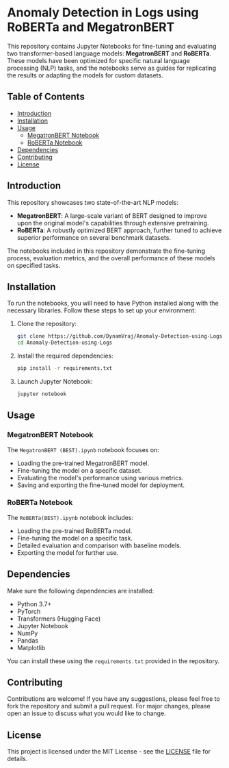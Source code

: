 
# Anomaly Detection in Logs using RoBERTa and MegatronBERT

This repository contains Jupyter Notebooks for fine-tuning and evaluating two transformer-based language models: **MegatronBERT** and **RoBERTa**. These models have been optimized for specific natural language processing (NLP) tasks, and the notebooks serve as guides for replicating the results or adapting the models for custom datasets.

## Table of Contents
- [Introduction](#introduction)
- [Installation](#installation)
- [Usage](#usage)
  - [MegatronBERT Notebook](#megatronbert-notebook)
  - [RoBERTa Notebook](#roberta-notebook)
- [Dependencies](#dependencies)
- [Contributing](#contributing)
- [License](#license)

## Introduction

This repository showcases two state-of-the-art NLP models:

- **MegatronBERT**: A large-scale variant of BERT designed to improve upon the original model's capabilities through extensive pretraining.
- **RoBERTa**: A robustly optimized BERT approach, further tuned to achieve superior performance on several benchmark datasets.

The notebooks included in this repository demonstrate the fine-tuning process, evaluation metrics, and the overall performance of these models on specified tasks.

## Installation

To run the notebooks, you will need to have Python installed along with the necessary libraries. Follow these steps to set up your environment:

1. Clone the repository:
   ```bash
   git clone https://github.com/DynamVraj/Anomaly-Detection-using-Logs.git
   cd Anomaly-Detection-using-Logs
   ```

2. Install the required dependencies:
   ```bash
   pip install -r requirements.txt
   ```

3. Launch Jupyter Notebook:
   ```bash
   jupyter notebook
   ```

## Usage

### MegatronBERT Notebook

The `MegatronBERT (BEST).ipynb` notebook focuses on:

- Loading the pre-trained MegatronBERT model.
- Fine-tuning the model on a specific dataset.
- Evaluating the model's performance using various metrics.
- Saving and exporting the fine-tuned model for deployment.

### RoBERTa Notebook

The `RoBERTa(BEST).ipynb` notebook includes:

- Loading the pre-trained RoBERTa model.
- Fine-tuning the model on a specific task.
- Detailed evaluation and comparison with baseline models.
- Exporting the model for further use.

## Dependencies

Make sure the following dependencies are installed:

- Python 3.7+
- PyTorch
- Transformers (Hugging Face)
- Jupyter Notebook
- NumPy
- Pandas
- Matplotlib

You can install these using the `requirements.txt` provided in the repository.

## Contributing

Contributions are welcome! If you have any suggestions, please feel free to fork the repository and submit a pull request. For major changes, please open an issue to discuss what you would like to change.

## License

This project is licensed under the MIT License - see the [LICENSE](LICENSE) file for details.

